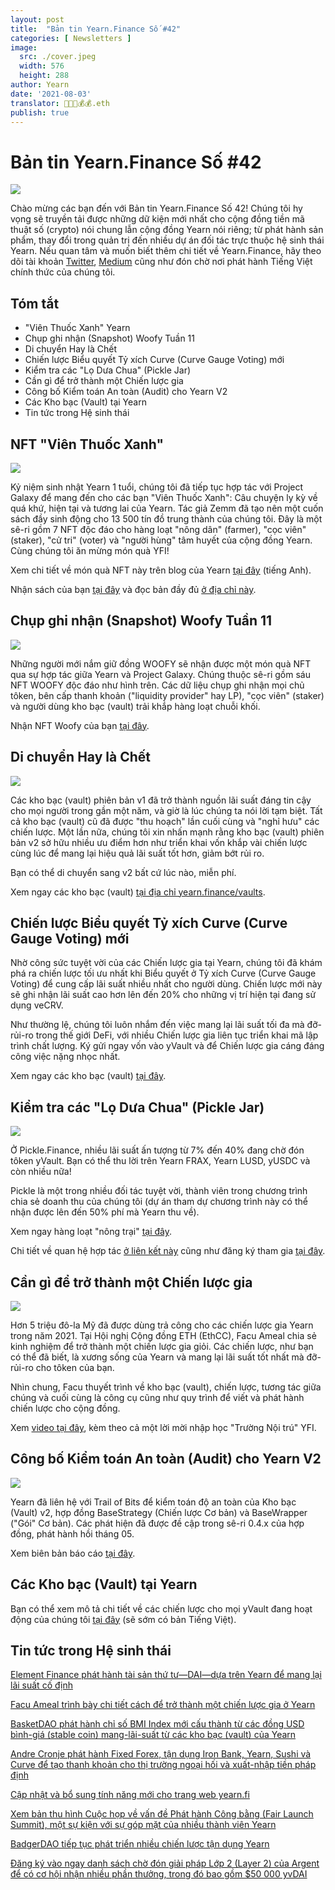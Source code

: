 ```yaml
---
layout: post
title:  "Bản tin Yearn.Finance Số #42"
categories: [ Newsletters ]
image:
  src: ./cover.jpeg
  width: 576
  height: 288
author: Yearn
date: '2021-08-03'
translator: 🤖💵💵💰💰.eth
publish: true
---
```


# Bản tin Yearn.Finance Số #42

![](/_newsletters/Yearn-Finance-Newsletter-42/image1_newsletter_header_vn.jpg)

Chào mừng các bạn đến với Bản tin Yearn.Finance Số 42! Chúng tôi hy vọng sẽ truyền tải được những dữ kiện mới nhất cho cộng đồng tiền mã thuật số (crypto) nói chung lẫn cộng đồng Yearn nói riêng; từ phát hành sản phẩm, thay đổi trong quản trị đến nhiều dự án đối tác trực thuộc hệ sinh thái Yearn. Nếu quan tâm và muốn biết thêm chi tiết về Yearn.Finance, hãy theo dõi tài khoản [Twitter](https://twitter.com/iearnfinance), [Medium](https://medium.com/iearn) cũng như đón chờ nơi phát hành Tiếng Việt chính thức của chúng tôi.

## **Tóm tắt**

- "Viên Thuốc Xanh" Yearn
- Chụp ghi nhận (Snapshot) Woofy Tuần 11
- Di chuyển Hay là Chết
- Chiến lược Biểu quyết Tỷ xích Curve (Curve Gauge Voting) mới
- Kiểm tra các "Lọ Dưa Chua" (Pickle Jar)
- Cần gì để trở thành một Chiến lược gia
- Công bố Kiểm toán An toàn (Audit) cho Yearn V2
- Các Kho bạc (Vault) tại Yearn
- Tin tức trong Hệ sinh thái

## **NFT "Viên Thuốc Xanh"**

![](/_newsletters/Yearn-Finance-Newsletter-42/image2.jpg)

Kỷ niệm sinh nhật Yearn 1 tuổi, chúng tôi đã tiếp tục hợp tác với Project Galaxy để mang đến cho các bạn "Viên Thuốc Xanh": Câu chuyện ly kỳ về quá khứ, hiện tại và tương lai của Yearn. Tác giả Zemm đã tạo nên một cuốn sách đầy sinh động cho 13&nbsp;500 tín đồ trung thành của chúng tôi. Đây là một sê-ri gồm 7 NFT độc đáo cho hàng loạt "nông dân" (farmer), "cọc viên" (staker), "cử tri" (voter) và "người hùng" tâm huyết của cộng đồng Yearn. Cùng chúng tôi ăn mừng món quà YFI!

Xem chi tiết về món quà NFT này trên blog của Yearn [tại đây](https://medium.com/iearn/the-blue-pill-ca44ed01f16f) (tiếng Anh).

Nhận sách của bạn [tại đây](https://galaxy.eco/yearn) và đọc bản đầy đủ [ở địa chỉ này](https://thebluepill.eth.link/).

## **Chụp ghi nhận (Snapshot) Woofy Tuần 11**

![](/_newsletters/Yearn-Finance-Newsletter-42/image3.jpg)

Những người mới nắm giữ đồng WOOFY sẽ nhận được một món quà NFT qua sự hợp tác giữa Yearn và Project Galaxy. Chúng thuộc sê-ri gồm sáu NFT WOOFY độc đáo như hình trên. Các dữ liệu chụp ghi nhận mọi chủ tôken, bên cấp thanh khoản ("liquidity provider" hay LP), "cọc viên" (staker) và người dùng kho bạc (vault) trải khắp hàng loạt chuỗi khối.

Nhận NFT Woofy của bạn [tại đây](https://galaxy.eco/yearn).

## **Di chuyển Hay là Chết**

![](/_newsletters/Yearn-Finance-Newsletter-42/image4.jpg)

Các kho bạc (vault) phiên bản v1 đã trở thành nguồn lãi suất đáng tin cậy cho mọi người trong gần một năm, và giờ là lúc chúng ta nói lời tạm biệt. Tất cả kho bạc (vault) cũ đã được "thu hoạch" lần cuối cùng và "nghỉ hưu" các chiến lược. Một lần nữa, chúng tôi xin nhấn mạnh rằng kho bạc (vault) phiên bản v2 sở hữu nhiều ưu điểm hơn như triển khai vốn khắp vài chiến lược cùng lúc để mang lại hiệu quả lãi suất tốt hơn, giảm bớt rủi ro.

Bạn có thể di chuyển sang v2 bất cứ lúc nào, miễn phí.

Xem ngay các kho bạc (vault) [tại địa chỉ yearn.finance/vaults](https://yearn.finance/vaults).

## **Chiến lược Biểu quyết Tỷ xích Curve (Curve Gauge Voting) mới**

Nhờ công sức tuyệt vời của các Chiến lược gia tại Yearn, chúng tôi đã khám phá ra chiến lược tối ưu nhất khi Biểu quyết ở Tỷ xích Curve (Curve Gauge Voting) để cung cấp lãi suất nhiều nhất cho người dùng. Chiến lược mới này sẽ ghi nhận lãi suất cao hơn lên đến 20% cho những vị trí hiện tại đang sử dụng veCRV.

Như thường lệ, chúng tôi luôn nhắm đến việc mang lại lãi suất tối đa mà đỡ-rủi-ro trong thế giới DeFi, với nhiều Chiến lược gia liên tục triển khai mã lập trình chất lượng. Ký gửi ngay vốn vào yVault và để Chiến lược gia cáng đáng công việc nặng nhọc nhất.

Xem ngay các kho bạc (vault) [tại đây](https://yearn.finance/vaults).

## **Kiểm tra các "Lọ Dưa Chua" (Pickle Jar)**

![](/_newsletters/Yearn-Finance-Newsletter-42/image5.jpg)

Ở Pickle.Finance, nhiều lãi suất ấn tượng từ 7% đến 40% đang chờ đón tôken yVault. Bạn có thể thu lời trên Yearn FRAX, Yearn LUSD, yUSDC và còn nhiều nữa!

Pickle là một trong nhiều đối tác tuyệt vời, thành viên trong chương trình chia sẻ doanh thu của chúng tôi (dự án tham dự chương trình này có thể nhận được lên đến 50% phí mà Yearn thu về).

Xem ngay hàng loạt "nông trại" [tại đây](https://app.pickle.finance/farms).

Chi tiết về quan hệ hợp tác [ở liên kết này](https://twitter.com/iearnfinance/status/1367508483952771075) cũng như đăng ký tham gia [tại đây](https://yearnfinance.typeform.com/to/uP7xOJUN).

## **Cần gì để trở thành một Chiến lược gia**

![](/_newsletters/Yearn-Finance-Newsletter-42/image6.jpg)

Hơn 5 triệu đô-la Mỹ đã được dùng trả công cho các chiến lược gia Yearn trong năm 2021. Tại Hội nghị Cộng đồng ETH (EthCC), Facu Ameal chia sẻ kinh nghiệm để trở thành một chiến lược gia giỏi. Các chiến lược, như bạn có thể đã biết, là xương sống của Yearn và mang lại lãi suất tốt nhất mà đỡ-rủi-ro cho tôken của bạn.

Nhìn chung, Facu thuyết trình về kho bạc (vault), chiến lược, tương tác giữa chúng và cuối cùng là công cụ cũng như quy trình để viết và phát hành chiến lược cho cộng đồng.

Xem [video tại đây](https://www.youtube.com/watch?v=NVR3teJw0Y0), kèm theo cả một lời mời nhập học "Trường Nội trú" YFI.

## **Công bố Kiểm toán An toàn (Audit) cho Yearn V2**

![](/_newsletters/Yearn-Finance-Newsletter-42/image7.jpg)

Yearn đã liên hệ với Trail&nbsp;of&nbsp;Bits để kiểm toán độ an toàn của Kho bạc (Vault) v2, hợp đồng BaseStrategy (Chiến lược Cơ bản) và BaseWrapper ("Gói" Cơ bản). Các phát hiện đã được đề cập trong sê-ri 0.4.x của hợp đồng, phát hành hồi tháng 05.

Xem biên bản báo cáo [tại đây](https://github.com/trailofbits/publications/blob/master/reviews/YearnV2Vaults.pdf).

## **Các Kho bạc (Vault) tại Yearn**

Bạn có thể xem mô tả chi tiết về các chiến lược cho mọi yVault đang hoạt động của chúng tôi [tại đây](https://medium.com/yearn-state-of-the-vaults/the-vaults-at-yearn-9237905ffed3) (sẽ sớm có bản Tiếng Việt).

## **Tin tức trong Hệ sinh thái**

[Element Finance phát hành tài sản thứ tư—DAI—dựa trên Yearn để mang lại lãi suất cố định](https://twitter.com/element_fi/status/1417880198033387526)

[Facu Ameal trình bày chi tiết cách để trở thành một chiến lược gia ở Yearn](https://youtu.be/NVR3teJw0Y0)

[BasketDAO phát hành chỉ số BMI Index mới cấu thành từ các đồng USD bình-giá (stable coin) mang-lãi-suất từ các kho bạc (vault) của Yearn](https://twitter.com/BasketDAOOrg/status/1415505266221535237)

[Andre Cronje phát hành Fixed Forex, tận dụng Iron Bank, Yearn, Sushi và Curve để tạo thanh khoản cho thị trường ngoại hối và xuất-nhập tiền pháp định](https://andrecronje.medium.com/fair-launches-decentralized-collaboration-and-fixed-forex-ab327a2e4fc4)

[Cập nhật và bổ sung tính năng mới cho trang web yearn.fi](https://twitter.com/dudesahn/status/1417898521685078016)

[Xem bản thu hình Cuộc họp về vấn đề Phát hành Công bằng (Fair Launch Summit), một sự kiện với sự góp mặt của nhiều thành viên Yearn](https://youtu.be/1KqxvJnNRWg)

[BadgerDAO tiếp tục phát triển nhiều chiến lược tận dụng Yearn](https://twitter.com/BadgerDAO/status/1420468295388520449)

[Đăng ký vào ngay danh sách chờ đón giải pháp Lớp 2 (Layer 2) của Argent để có cơ hội nhận nhiều phần thưởng, trong đó bao gồm $50&nbsp;000 yvDAI](https://twitter.com/argentHQ/status/1422262937423597571)